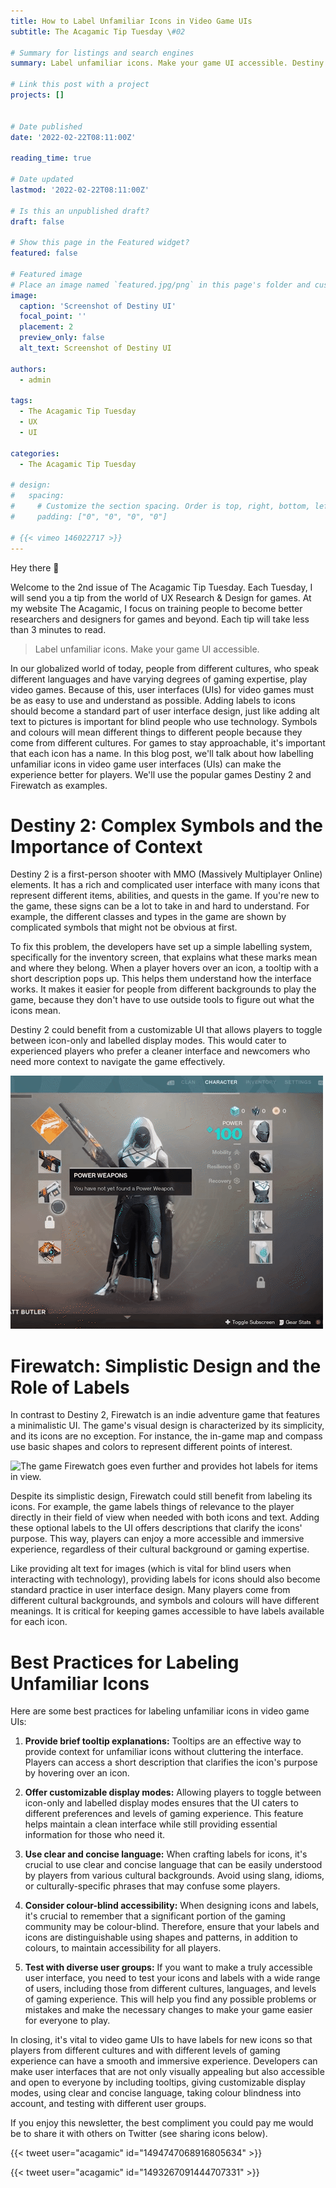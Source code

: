 ```yaml
---
title: How to Label Unfamiliar Icons in Video Game UIs
subtitle: The Acagamic Tip Tuesday \#02

# Summary for listings and search engines
summary: Label unfamiliar icons. Make your game UI accessible. Destiny 2 is a great example of labelling UI elements that are not self-explanatory to the player.

# Link this post with a project
projects: []


# Date published
date: '2022-02-22T08:11:00Z'

reading_time: true

# Date updated
lastmod: '2022-02-22T08:11:00Z'

# Is this an unpublished draft?
draft: false

# Show this page in the Featured widget?
featured: false

# Featured image
# Place an image named `featured.jpg/png` in this page's folder and customize its options here.
image:
  caption: 'Screenshot of Destiny UI'
  focal_point: ''
  placement: 2
  preview_only: false
  alt_text: Screenshot of Destiny UI

authors:
  - admin

tags:
  - The Acagamic Tip Tuesday
  - UX
  - UI

categories:
  - The Acagamic Tip Tuesday

# design:
#   spacing:
#     # Customize the section spacing. Order is top, right, bottom, left.
#     padding: ["0", "0", "0", "0"]

# {{< vimeo 146022717 >}}
---
```

Hey there 🙋

Welcome to the 2nd issue of The Acagamic Tip Tuesday. Each Tuesday, I will send you a tip from the world of UX Research & Design for games. At my website The Acagamic, I focus on training people to become better researchers and designers for games and beyond. Each tip will take less than 3 minutes to read.

> Label unfamiliar icons. Make your game UI accessible.

In our globalized world of today, people from different cultures, who speak different languages and have varying degrees of gaming expertise, play video games. Because of this, user interfaces (UIs) for video games must be as easy to use and understand as possible. Adding labels to icons should become a standard part of user interface design, just like adding alt text to pictures is important for blind people who use technology. Symbols and colours will mean different things to different people because they come from different cultures. For games to stay approachable, it's important that each icon has a name. In this blog post, we'll talk about how labelling unfamiliar icons in video game user interfaces (UIs) can make the experience better for players. We'll use the popular games Destiny 2 and Firewatch as examples.

# Destiny 2: Complex Symbols and the Importance of Context

Destiny 2 is a first-person shooter with MMO (Massively Multiplayer Online) elements. It has a rich and complicated user interface with many icons that represent different items, abilities, and quests in the game. If you're new to the game, these signs can be a lot to take in and hard to understand. For example, the different classes and types in the game are shown by complicated symbols that might not be obvious at first.

To fix this problem, the developers have set up a simple labelling system, specifically for the inventory screen, that explains what these marks mean and where they belong. When a player hovers over an icon, a tooltip with a short description pops up. This helps them understand how the interface works. It makes it easier for people from different backgrounds to play the game, because they don't have to use outside tools to figure out what the icons mean.

Destiny 2 could benefit from a customizable UI that allows players to toggle between icon-only and labelled display modes. This would cater to experienced players who prefer a cleaner interface and newcomers who need more context to navigate the game effectively.

![Destiny's UI is a Masterclass in design. All information is easily accessible.](./destinyui.gif)

# Firewatch: Simplistic Design and the Role of Labels

In contrast to Destiny 2, Firewatch is an indie adventure game that features a minimalistic UI. The game's visual design is characterized by its simplicity, and its icons are no exception. For instance, the in-game map and compass use basic shapes and colors to represent different points of interest.

![The game Firewatch goes even further and provides hot labels for items in view.](./firewatch.gif)

Despite its simplistic design, Firewatch could still benefit from labeling its icons. For example, the game labels things of relevance to the player directly in their field of view when needed with both icons and text. Adding these optional labels to the UI offers descriptions that clarify the icons' purpose. This way, players can enjoy a more accessible and immersive experience, regardless of their cultural background or gaming expertise.

Like providing alt text for images (which is vital for blind users when interacting with technology), providing labels for icons should also become standard practice in user interface design. Many players come from different cultural backgrounds, and symbols and colours will have different meanings. It is critical for keeping games accessible to have labels available for each icon.

# Best Practices for Labeling Unfamiliar Icons

Here are some best practices for labeling unfamiliar icons in video game UIs:

1. **Provide brief tooltip explanations:** Tooltips are an effective way to provide context for unfamiliar icons without cluttering the interface. Players can access a short description that clarifies the icon's purpose by hovering over an icon.

2. **Offer customizable display modes:** Allowing players to toggle between icon-only and labelled display modes ensures that the UI caters to different preferences and levels of gaming experience. This feature helps maintain a clean interface while still providing essential information for those who need it.

3. **Use clear and concise language:** When crafting labels for icons, it's crucial to use clear and concise language that can be easily understood by players from various cultural backgrounds. Avoid using slang, idioms, or culturally-specific phrases that may confuse some players.

4. **Consider colour-blind accessibility:** When designing icons and labels, it's crucial to remember that a significant portion of the gaming community may be colour-blind. Therefore, ensure that your labels and icons are distinguishable using shapes and patterns, in addition to colours, to maintain accessibility for all players.

5. **Test with diverse user groups:** If you want to make a truly accessible user interface, you need to test your icons and labels with a wide range of users, including those from different cultures, languages, and levels of gaming experience. This will help you find any possible problems or mistakes and make the necessary changes to make your game easier for everyone to play.

In closing, it's vital to video game UIs to have labels for new icons so that players from different cultures and with different levels of gaming experience can have a smooth and immersive experience. Developers can make user interfaces that are not only visually appealing but also accessible and open to everyone by including tooltips, giving customizable display modes, using clear and concise language, taking colour blindness into account, and testing with different user groups.

If you enjoy this newsletter, the best compliment you could pay me would be to share it with others on Twitter (see sharing icons below).

{{< tweet user="acagamic" id="1494747068916805634" >}}

{{< tweet user="acagamic" id="1493267091444707331" >}}